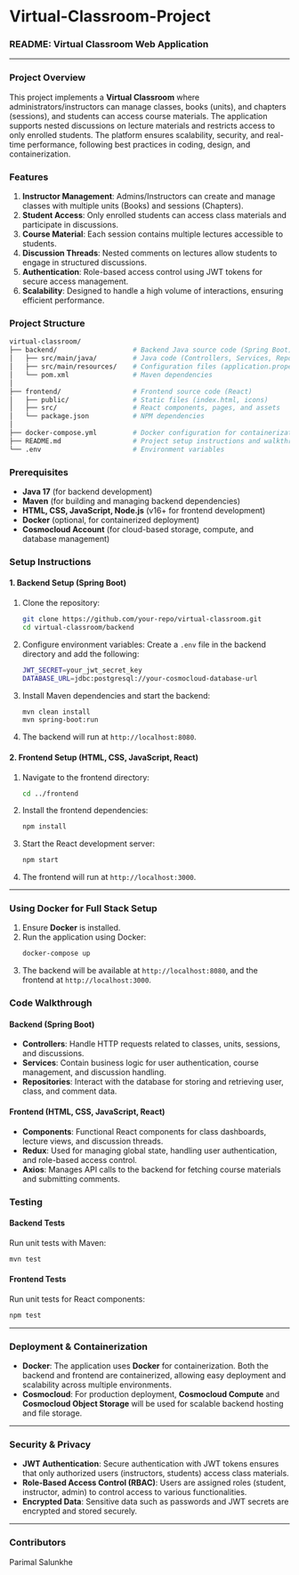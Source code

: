 # Virtual-Classroom-Project

### README: Virtual Classroom Web Application

---

### Project Overview

This project implements a **Virtual Classroom** where administrators/instructors can manage classes, books (units), and chapters (sessions), and students can access course materials. The application supports nested discussions on lecture materials and restricts access to only enrolled students. The platform ensures scalability, security, and real-time performance, following best practices in coding, design, and containerization.


### Features

1. **Instructor Management**: Admins/Instructors can create and manage classes with multiple units (Books) and sessions (Chapters).
2. **Student Access**: Only enrolled students can access class materials and participate in discussions.
3. **Course Material**: Each session contains multiple lectures accessible to students.
4. **Discussion Threads**: Nested comments on lectures allow students to engage in structured discussions.
5. **Authentication**: Role-based access control using JWT tokens for secure access management.
6. **Scalability**: Designed to handle a high volume of interactions, ensuring efficient performance.


### Project Structure

```bash
virtual-classroom/
├── backend/                   # Backend Java source code (Spring Boot)
│   ├── src/main/java/         # Java code (Controllers, Services, Repositories)
│   ├── src/main/resources/    # Configuration files (application.properties)
│   └── pom.xml                # Maven dependencies
│
├── frontend/                  # Frontend source code (React)
│   ├── public/                # Static files (index.html, icons)
│   ├── src/                   # React components, pages, and assets
│   └── package.json           # NPM dependencies
│
├── docker-compose.yml         # Docker configuration for containerization
├── README.md                  # Project setup instructions and walkthroughs
└── .env                       # Environment variables
```


### Prerequisites

- **Java 17** (for backend development)
- **Maven** (for building and managing backend dependencies)
- **HTML, CSS, JavaScript, Node.js** (v16+ for frontend development)
- **Docker** (optional, for containerized deployment)
- **Cosmocloud Account** (for cloud-based storage, compute, and database management)


### Setup Instructions

#### 1. **Backend Setup (Spring Boot)**

1. Clone the repository:
   ```bash
   git clone https://github.com/your-repo/virtual-classroom.git
   cd virtual-classroom/backend
   ```

2. Configure environment variables:
   Create a `.env` file in the backend directory and add the following:
   ```bash
   JWT_SECRET=your_jwt_secret_key
   DATABASE_URL=jdbc:postgresql://your-cosmocloud-database-url
   ```

3. Install Maven dependencies and start the backend:
   ```bash
   mvn clean install
   mvn spring-boot:run
   ```

4. The backend will run at `http://localhost:8080`.

#### 2. **Frontend Setup (HTML, CSS, JavaScript, React)**

1. Navigate to the frontend directory:
   ```bash
   cd ../frontend
   ```

2. Install the frontend dependencies:
   ```bash
   npm install
   ```

3. Start the React development server:
   ```bash
   npm start
   ```

4. The frontend will run at `http://localhost:3000`.

---

### Using Docker for Full Stack Setup

1. Ensure **Docker** is installed.
2. Run the application using Docker:
   ```bash
   docker-compose up
   ```
3. The backend will be available at `http://localhost:8080`, and the frontend at `http://localhost:3000`.


### **Code Walkthrough**

#### **Backend (Spring Boot)**

- **Controllers**: Handle HTTP requests related to classes, units, sessions, and discussions.
- **Services**: Contain business logic for user authentication, course management, and discussion handling.
- **Repositories**: Interact with the database for storing and retrieving user, class, and comment data.

#### **Frontend (HTML, CSS, JavaScript, React)**

- **Components**: Functional React components for class dashboards, lecture views, and discussion threads.
- **Redux**: Used for managing global state, handling user authentication, and role-based access control.
- **Axios**: Manages API calls to the backend for fetching course materials and submitting comments.


### Testing

#### Backend Tests
Run unit tests with Maven:
```bash
mvn test
```

#### Frontend Tests
Run unit tests for React components:
```bash
npm test
```

---

### Deployment & Containerization

- **Docker**: The application uses **Docker** for containerization. Both the backend and frontend are containerized, allowing easy deployment and scalability across multiple environments.
- **Cosmocloud**: For production deployment, **Cosmocloud Compute** and **Cosmocloud Object Storage** will be used for scalable backend hosting and file storage.

---

### Security & Privacy

- **JWT Authentication**: Secure authentication with JWT tokens ensures that only authorized users (instructors, students) access class materials.
- **Role-Based Access Control (RBAC)**: Users are assigned roles (student, instructor, admin) to control access to various functionalities.
- **Encrypted Data**: Sensitive data such as passwords and JWT secrets are encrypted and stored securely.

---

### Contributors

Parimal Salunkhe

